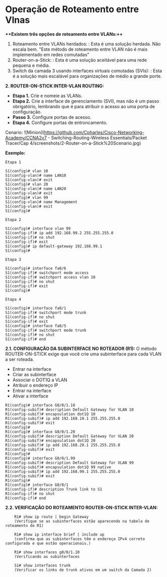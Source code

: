 # Operação de Roteamento entre Vlnas

**++Existem três opções de roteamento entre VLANs:++**
1. Roteamento entre VLANs herdados:
	:   Esta é uma solução herdada. Não escala bem.  "Este método de roteamento entre VLAN não é mais implementado em redes comutadas"
2. Router-on-a-Stick:
	:   Esta é uma solução aceitável para uma rede pequena e média.
3. Switch da camada 3 usando interfaces virtuais comutadas (SVIs):
	:   Esta é a solução mais escalável para organizações de médio a grande porte.

**2. ROUTER-ON-STICK INTER-VLAN ROUTING:**
  - **Etapa 1.** Crie e nomeie as VLANs.
  - **Etapa 2.** Crie a interface de gerenciamento (SVI), mas não é um passo obrigatório, lembrando que é para atribuir o acesso ao uma porta de configuração.
  - **Passo 3.** Configure portas de acesso.
  - **Etapa 4.** Configure portas de entroncamento.
 
Cenario:
![Minion](https://github.com/Cpharles/Cisco-Networking-Academy/CCNA2v7 - Switching-Routing-Wireless Essentials/Packet Tracer/Cap 4/screenshots/2-Router-on-a-Stick%20Scenario.jpg)

**Exemplo:**

`Etapa 1`
```
S1(config)# vlan 10
S1(config-vlan)# name LAN10
S1(config-vlan)# exit
S1(config)# vlan 20
S1(config-vlan)# name LAN20
S1(config-vlan)# exit
S1(config)# vlan 99
S1(config-vlan)# name Management
S1(config-vlan)# exit
S1(config)#
```
`Etapa 2`
```
S1(config)# interface vlan 99
S1(config-if)# ip add 192.168.99.2 255.255.255.0
S1(config-if)# no shut
S1(config-if)# exit
S1(config)# ip default-gateway 192.168.99.1
S1(config)#
```
`Etapa 3`
```
S1(config)# interface fa0/6
S1(config-if)# switchport mode access
S1(config-if)# switchport access vlan 10
S1(config-if)# no shut
S1(config-if)# exit
S1(config)#
```
`Etapa 4`
```
S1(config)# interface fa0/1
S1(config-if)# switchport mode trunk
S1(config-if)# no shut
S1(config-if)# exit
S1(config)# interface fa0/5
S1(config-if)# switchport mode trunk
S1(config-if)# no shut
S1(config-if)# end
```
**2.1. CONFIGURAÇÃO DA SUBINTERFACE NO ROTEADOR (R1):**
O método ROUTER-ON-STICK exige que você crie uma subinterface para cada VLAN a ser roteada.
- Entrar na interface
- Criar as subinterface
- Associar o DOT1Q a VLAN
- Atribuir o endereço IP
- Entrar na interface
- Ativar a interface
```
R1(config)# interface G0/0/1.10
R1(config-subif)# description Default Gateway for VLAN 10
R1(config-subif)# encapsulation dot1Q 10
R1(config-subif)# ip add 192.168.10.1 255.255.255.0
R1(config-subif)# exit
R1(config)#
R1(config)# interface G0/0/1.20
R1(config-subif)# description Default Gateway for VLAN 20
R1(config-subif)# encapsulation dot1Q 20
R1(config-subif)# ip add 192.168.20.1 255.255.255.0
R1(config-subif)# exit
R1(config)#
R1(config)# interface G0/0/1.99
R1(config-subif)# description Default Gateway for VLAN 99
R1(config-subif)# encapsulation dot1Q 99 native
R1(config-subif)# ip add 192.168.99.1 255.255.255.0
R1(config-subif)# exit
R1(config)#
R1(config)# interface G0/0/1
R1(config-if)# description Trunk link to S1
R1(config-if)# no shut
R1(config-if)# end
```
**2.2. VERIFICAÇÃO DO ROTEAMENTO ROUTER-ON-STICK INTER-VLAN:**
```
	R1# show ip route | begin Gateway
	(Verifique se as subinterfaces estão aparecendo na tabela de roteamento do R1)

	R1# show ip interface brief | include up
	(confirma que as subinterfaces têm o endereço IPv4 correto configurado e que estão operacionais.)

	R1# show interfaces g0/0/1.10
	(Verificando as subinterfaces

	S1# show interfaces trunk
	(Verificar os links de trunk ativos em um switch da Camada 2)
```